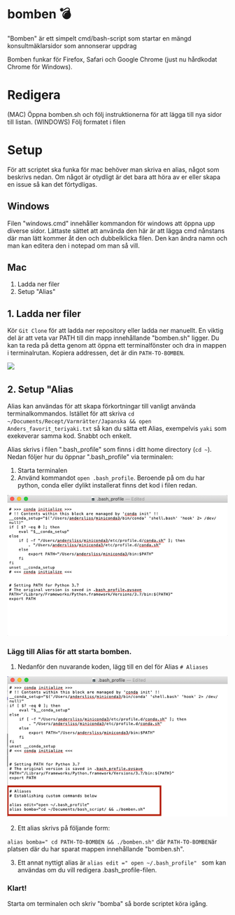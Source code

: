 # bomben     💣   
"Bomben" är ett simpelt cmd/bash-script som startar en mängd konsultmäklarsidor som annonserar uppdrag

Bomben funkar för Firefox, Safari och Google Chrome (just nu hårdkodat Chrome för Windows).

# Redigera 
(MAC) Öppna bomben.sh och följ instruktionerna för att lägga till nya sidor till listan.
(WINDOWS) Följ formatet i filen

# Setup 
För att scriptet ska funka för mac behöver man skriva en alias, något som beskrivs nedan. Om något är otydligt är det bara att höra av er eller skapa en issue så kan det förtydligas.

## Windows 
Filen "windows.cmd" innehåller kommandon för windows att öppna upp diverse sidor. Lättaste sättet 
att använda den här är att lägga cmd nånstans där man lätt kommer åt den och dubbelklicka filen. Den
kan ändra namn och man kan editera den i notepad om man så vill. 

## Mac

1. Ladda ner filer
2. Setup "Alias"

## 1. Ladda ner filer
Kör `Git Clone` för att ladda ner repository eller ladda ner manuellt. En viktig del är att veta var PATH till din mapp innehållande "bomben.sh" ligger. Du kan ta reda på detta genom att öppna ett terminalfönster och dra in mappen i terminalrutan. Kopiera addressen, det är din `PATH-TO-BOMBEN`. 

![](https://github.com/precisit/bomben/blob/master/img/1.png)


## 2. Setup "Alias
Alias kan användas för att skapa förkortningar till vanligt använda terminalkommandos. Istället för att skriva
`cd ~/Documents/Recept/Varmrätter/Japanska && open Anders_favorit_teriyaki.txt` så kan du sätta ett Alias, exempelvis `yaki` som exekeverar samma kod. Snabbt och enkelt.

Alias skrivs i filen ".bash_profile" som finns i ditt home directory (`cd ~`). Nedan följer hur du öppnar ".bash_profile" via terminalen:

1. Starta terminalen
2. Använd kommandot `open .bash_profile`.
Beroende på om du har python, conda eller dylikt installerat finns det kod i filen redan.



![](https://github.com/precisit/bomben/blob/master/img/2.png)


### Lägg till Alias för att starta bomben. 

1. Nedanför den nuvarande koden, lägg till en del för Alias `# Aliases`


![](https://github.com/precisit/bomben/blob/master/img/3.png)




2. Ett alias skrivs på följande form:

`alias bomba=" cd PATH-TO-BOMBEN && ./bomben.sh"`
där `PATH-TO-BOMBEN`är platsen där du har sparat mappen innehållande "bomben.sh". 

3. Ett annat nyttigt alias är
`alias edit =" open ~/.bash_profile" ` 
som kan användas om du vill redigera .bash_profile-filen.


### Klart!
Starta om terminalen och skriv "bomba" så borde scriptet köra igång. 

